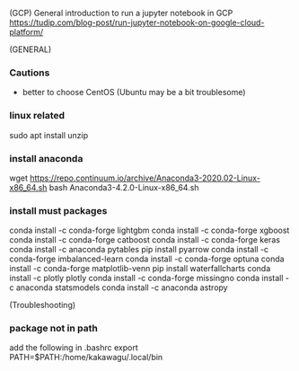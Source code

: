 (GCP)
General introduction to run a jupyter notebook in GCP
https://tudip.com/blog-post/run-jupyter-notebook-on-google-cloud-platform/


(GENERAL)
### Cautions
- better to choose CentOS (Ubuntu may be a bit troublesome)

### linux related
sudo apt install unzip

### install anaconda
wget https://repo.continuum.io/archive/Anaconda3-2020.02-Linux-x86_64.sh
bash Anaconda3-4.2.0-Linux-x86_64.sh

### install must packages
conda install -c conda-forge lightgbm
conda install -c conda-forge xgboost
conda install -c conda-forge catboost
conda install -c conda-forge keras
conda install -c anaconda pytables
pip install pyarrow
conda install -c conda-forge imbalanced-learn
conda install -c conda-forge optuna
conda install -c conda-forge matplotlib-venn
pip install waterfallcharts
conda install -c plotly plotly
conda install -c conda-forge missingno
conda install -c anaconda statsmodels
conda install -c anaconda astropy

(Troubleshooting)
### package not in path
add the following in .bashrc
export PATH=$PATH:/home/kakawagu/.local/bin
